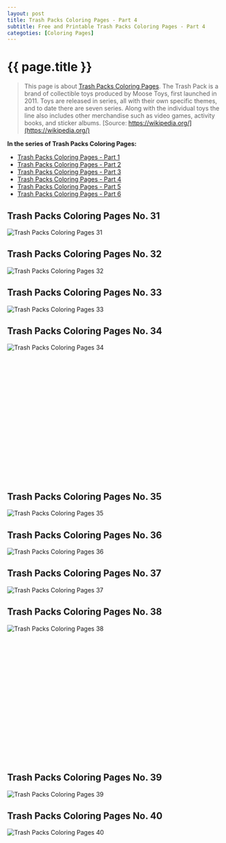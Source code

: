 ```yaml
---
layout: post
title: Trash Packs Coloring Pages - Part 4
subtitle: Free and Printable Trash Packs Coloring Pages - Part 4
categoties: [Coloring Pages]
---
```

{{ page.title }}
================
> This page is about [Trash Packs Coloring Pages](https://freecoloringpages.github.io/). The Trash Pack is a brand of collectible toys produced by Moose Toys, first launched in 2011. Toys are released in series, all with their own specific themes, and to date there are seven series. Along with the individual toys the line also includes other merchandise such as video games, activity books, and sticker albums. [Source: https://wikipedia.org/](https://wikipedia.org/)

**In the series of Trash Packs Coloring Pages:**

* [Trash Packs Coloring Pages - Part 1](https://freecoloringpages.github.io/2017/11/22/Trash-Packs-Coloring-Pages-part-1.html)
* [Trash Packs Coloring Pages - Part 2](https://freecoloringpages.github.io/2017/11/22/Trash-Packs-Coloring-Pages-part-2.html)
* [Trash Packs Coloring Pages - Part 3](https://freecoloringpages.github.io/2017/11/22/Trash-Packs-Coloring-Pages-part-3.html)
* [Trash Packs Coloring Pages - Part 4](https://freecoloringpages.github.io/2017/11/22/Trash-Packs-Coloring-Pages-part-4.html)
* [Trash Packs Coloring Pages - Part 5](https://freecoloringpages.github.io/2017/11/22/Trash-Packs-Coloring-Pages-part-5.html)
* [Trash Packs Coloring Pages - Part 6](https://freecoloringpages.github.io/2017/11/22/Trash-Packs-Coloring-Pages-part-6.html)

## Trash Packs Coloring Pages No. 31
![Trash Packs Coloring Pages 31](https://freecoloringpages.github.io/img1/Trash-Packs-Coloring-Pages%20(31).jpg "Trash Packs Coloring Pages 31")

## Trash Packs Coloring Pages No. 32
![Trash Packs Coloring Pages 32](https://freecoloringpages.github.io/img1/Trash-Packs-Coloring-Pages%20(32).jpg "Trash Packs Coloring Pages 32")

## Trash Packs Coloring Pages No. 33
![Trash Packs Coloring Pages 33](https://freecoloringpages.github.io/img1/Trash-Packs-Coloring-Pages%20(33).jpg "Trash Packs Coloring Pages 33")

## Trash Packs Coloring Pages No. 34
![Trash Packs Coloring Pages 34](https://freecoloringpages.github.io/img1/Trash-Packs-Coloring-Pages%20(34).jpg "Trash Packs Coloring Pages 34")

<script async src="//pagead2.googlesyndication.com/pagead/js/adsbygoogle.js"></script><!-- Texxtonly --><ins class="adsbygoogle" style="display:inline-block;width:336px;height:280px" data-ad-client="ca-pub-6753140515841889" data-ad-slot="3207852233"></ins><script>(adsbygoogle = window.adsbygoogle || []).push({}); </script>

## Trash Packs Coloring Pages No. 35
![Trash Packs Coloring Pages 35](https://freecoloringpages.github.io/img1/Trash-Packs-Coloring-Pages%20(35).jpg "Trash Packs Coloring Pages 35")

## Trash Packs Coloring Pages No. 36
![Trash Packs Coloring Pages 36](https://freecoloringpages.github.io/img1/Trash-Packs-Coloring-Pages%20(36).jpg "Trash Packs Coloring Pages 36")

## Trash Packs Coloring Pages No. 37
![Trash Packs Coloring Pages 37](https://freecoloringpages.github.io/img1/Trash-Packs-Coloring-Pages%20(37).jpg "Trash Packs Coloring Pages 37")

## Trash Packs Coloring Pages No. 38
![Trash Packs Coloring Pages 38](https://freecoloringpages.github.io/img1/Trash-Packs-Coloring-Pages%20(38).jpg "Trash Packs Coloring Pages 38")

<script async src="//pagead2.googlesyndication.com/pagead/js/adsbygoogle.js"></script><!-- Texxtonly --><ins class="adsbygoogle" style="display:inline-block;width:336px;height:280px" data-ad-client="ca-pub-6753140515841889" data-ad-slot="3207852233"></ins><script>(adsbygoogle = window.adsbygoogle || []).push({}); </script>

## Trash Packs Coloring Pages No. 39
![Trash Packs Coloring Pages 39](https://freecoloringpages.github.io/img1/Trash-Packs-Coloring-Pages%20(39).jpg "Trash Packs Coloring Pages 39")

## Trash Packs Coloring Pages No. 40
![Trash Packs Coloring Pages 40](https://freecoloringpages.github.io/img1/Trash-Packs-Coloring-Pages%20(40).jpg "Trash Packs Coloring Pages 40")

